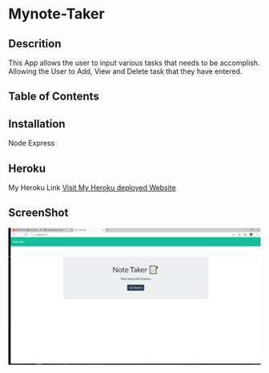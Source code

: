 # Mynote-Taker 

## Descrition
This App allows the user to input various tasks that needs to be accomplish. Allowing the User to Add, View and Delete task that they have entered. 

## Table of Contents
   
## Installation
Node
Express

## Heroku
My Heroku Link 
<a href="https://www.w3schools.com/">Visit My Heroku deployed Website</a>

## ScreenShot
<img src="./screenshots/mynotetaker.png" alt="my-notetaker">


